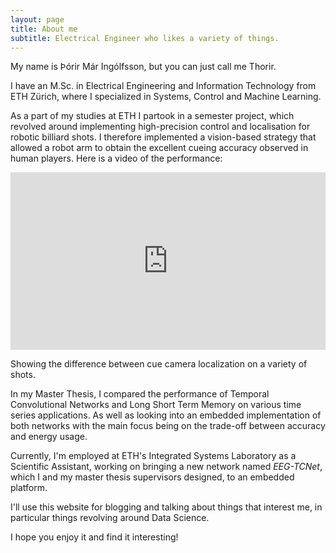 ```yaml
---
layout: page
title: About me
subtitle: Electrical Engineer who likes a variety of things.
---
```


My name is Þórir Már Ingólfsson, but you can just call me Thorir. 

I have an M.Sc. in Electrical Engineering and Information Technology from ETH Zürich, where I specialized in Systems, Control and Machine Learning.

As a part of my studies at ETH I partook in a semester project, which revolved around implementing high-precision control and localisation for robotic billiard shots. I therefore implemented a vision-based strategy that allowed a robot arm to obtain the excellent cueing accuracy observed in human players. Here is a video of the performance: 
<div style="padding:56.25% 0 0 0;position:relative;"><iframe src="https://player.vimeo.com/video/335260829" style="position:absolute;top:0;left:0;width:100%;height:100%;" frameborder="0" allow="autoplay; fullscreen" allowfullscreen></iframe></div><script src="https://player.vimeo.com/api/player.js"></script>
<p>Showing the difference between cue camera localization on a variety of shots.</p>

In my Master Thesis, I compared the performance of Temporal Convolutional Networks and Long Short Term Memory on various time series applications. As well as looking into an embedded implementation of both networks with the main focus being on the trade-off between accuracy and energy usage.

Currently, I'm employed at ETH's Integrated Systems Laboratory as a Scientific Assistant, working on bringing a new network named <em>EEG-TCNet</em>, which I and my master thesis supervisors designed, to an embedded platform.

I'll use this website for blogging and talking about things that interest me, in particular things revolving around Data Science.

I hope you enjoy it and find it interesting!

